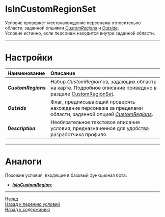 # **IsInCustomRegionSet**

Условие проверяет местонахождение персонажа относительно области, заданной опциями [*CustomRegions*](#ref-CustomRegions) и [*Outside*](#ref-Outside).<br/>
Условие истинно, если персонаж находится внутри заданной области.

---

# **Настройки**

| **Наименование** | **Описание** 
|:-----------------|:-------------
|<a name ="ref-CustomRegions">***CustomRegions***</a> | Набор *CustomRegion*'ов, задающих область на карте. Подробное описание приведено в разделе [CustomRegionSet](../../General/CustomRegionSet-RU.md).
|<a name ="ref-Outside">***Outside***</a>| Флаг, предписывающий проверять нахождение персонажа за пределами области, заданной опцией [*CustomRegions*](#ref-CustomRegions). 
|<a name ="ref-Description">***Description***</a>| Необязательное текстовое описание условия, предназначенное для удобства разработчика профиля.



---

# **Аналоги**
Похожие условия, входящие в базовый функционал бота:
- [***IsInCustomRegion***](Astral-Actions-RU.md#ref-IsInCustomRegion);

---

<a href="javascript:history.back()">Назад</a>  
[Назад к перечню условий](../EntityTools-QuesterExtensions-RU.md#условия)  
[Назад к содержанию](../../index.md)